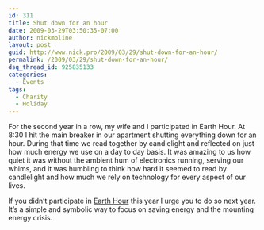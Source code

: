```yaml
---
id: 311
title: Shut down for an hour
date: 2009-03-29T03:50:35-07:00
author: nickmoline
layout: post
guid: http://www.nick.pro/2009/03/29/shut-down-for-an-hour/
permalink: /2009/03/29/shut-down-for-an-hour/
dsq_thread_id: 925835133
categories:
  - Events
tags:
  - Charity
  - Holiday
---
```

For the second year in a row, my wife and I participated in Earth Hour. At 8:30 I hit the main breaker in our apartment shutting everything down for an hour. During that time we read together by candlelight and reflected on just how much energy we use on a day to day basis. It was amazing to us how quiet it was without the ambient hum of electronics running, serving our whims, and it was humbling to think how hard it seemed to read by candlelight and how much we rely on technology for every aspect of our lives.

If you didn&#8217;t participate in [Earth Hour](http://www.earthhour.org/) this year I urge you to do so next year. It&#8217;s a simple and symbolic way to focus on saving energy and the mounting energy crisis.